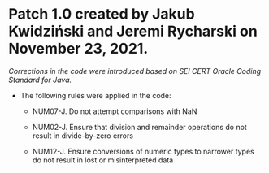 # Patch 1.0 created by Jakub Kwidziński and Jeremi Rycharski on November 23, 2021.

*Corrections in the code were introduced based on SEI CERT Oracle Coding Standard for Java.*

- The following rules were applied in the code:

  - NUM07-J. Do not attempt comparisons with NaN
  
  - NUM02-J. Ensure that division and remainder operations do not result in divide-by-zero errors

  - NUM12-J. Ensure conversions of numeric types to narrower types do not result in lost or misinterpreted data
